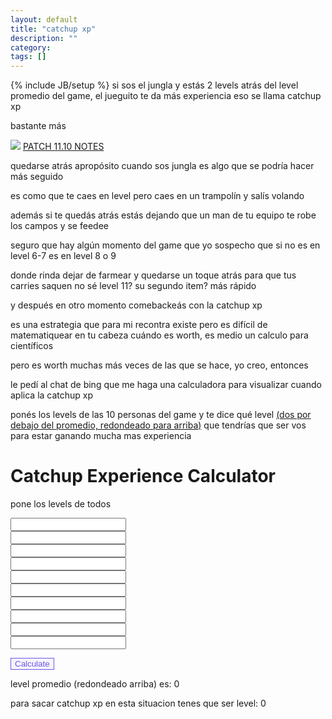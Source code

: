 ```yaml
---
layout: default
title: "catchup xp"
description: ""
category: 
tags: []
---
```

{% include JB/setup %}
si sos el jungla y estás 2 levels atrás del level promedio del game, el jueguito te da más experiencia eso se llama catchup xp

bastante más

![](../../../assets/images/catchup.png)
<a href="https://www.leagueoflegends.com/en-pl/news/game-updates/patch-11-10-notes/" target="_blank">PATCH 11.10 NOTES</a>

quedarse atrás apropósito cuando sos jungla es algo que se podría hacer más seguido

es como que te caes en level pero caes en un trampolín y salís volando

además si te quedás atrás estás dejando que un man de tu equipo te robe los campos y se feedee

seguro que hay algún momento del game que yo sospecho que si no es en level 6-7 es en level 8 o 9

donde rinda dejar de farmear y quedarse un toque atrás para que tus carries saquen no sé level 11? su segundo item? más rápido

y después en otro momento comebackeás con la catchup xp

es una estrategia que para mi recontra existe pero es difícil de matematiquear en tu cabeza cuándo es worth, es medio un calculo para científicos

pero es worth muchas más veces de las que se hace, yo creo, entonces

le pedí al chat de bing que me haga una calculadora para visualizar cuando aplica la catchup xp

ponés los levels de las 10 personas del game y te dice qué level <a href="https://www.youtube.com/watch?v=8GAV8UUhTkM" target="_blank">(dos por debajo del promedio, redondeado para arriba)</a> que tendrías que ser vos para estar ganando mucha mas experiencia


<h1>Catchup Experience Calculator</h1>
<p>pone los levels de todos</p>
<form>
  <input type="number" id="form1" onchange="calculate()"><br>
  <input type="number" id="form2" onchange="calculate()"><br>
  <input type="number" id="form3" onchange="calculate()"><br>
  <input type="number" id="form4" onchange="calculate()"><br>
  <input type="number" id="form5" onchange="calculate()"><br>
  <input type="number" id="form6" onchange="calculate()"><br>
  <input type="number" id="form7" onchange="calculate()"><br>
  <input type="number" id="form8" onchange="calculate()"><br>
  <input type="number" id="form9" onchange="calculate()"><br>
  <input type="number" id="form10" onchange="calculate()"><br>

  <button style="color: #7253ed; background-color: #f5f6fa; border: 1px solid #7253ed;" onclick="calculate()">Calculate</button>
</form>
<p>level promedio (redondeado arriba) es: <span id="subresult">0</span></p>
<p>para sacar catchup xp en esta situacion tenes que ser level: <span id="result">0</span></p>





<script>
  function calculate() {

    var values = [];
    for (var i = 1; i <= 9; i++) {
      var value = document.getElementById("form" + i).value;

      value = Number(value);
      if (!isNaN(value)) {
        values.push(value);
      }
    }

    var sum = values.reduce((a, b) => a + b, 0);
    var average = Math.ceil(sum / values.length);

    document.getElementById("subresult").innerHTML = average;
    var result = average - 2;
    document.getElementById("result").innerHTML = result;
  }
</script>